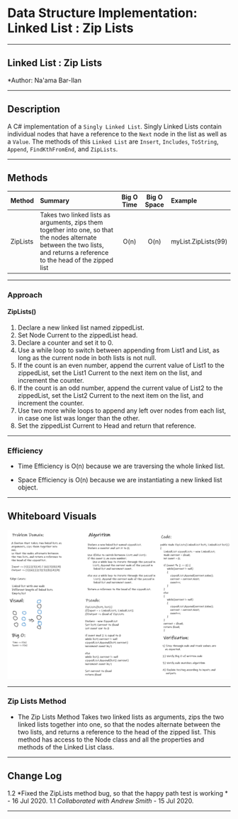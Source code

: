 # Data Structure Implementation: Linked List : Zip Lists
---

## Linked List : Zip Lists

*Author: Na'ama Bar-Ilan

---

## Description

A C# implementation of a `Singly Linked List`. Singly Linked Lists contain individual nodes that have a reference to the `Next` node in the list as well as a `Value`. The methods of this `Linked List` are `Insert`, `Includes`, `ToString`, `Append`, `FindKthFromEnd`, and `ZipLists`.


---

## Methods

| Method | Summary | Big O Time | Big O Space | Example | 
| :----------- | :----------- | :-------------: | :-------------: | :----------- |
| ZipLists | Takes two linked lists as arguments, zips them together into one, so that the nodes alternate between the two lists, and returns a reference to the head of the zipped list | O(n) | O(n) | myList.ZipLists(99) |


---
### Approach

#### ZipLists()
1. Declare a new linked list named zippedList. 
2. Set Node Current to the zippedList head.
3. Declare a counter and set it to 0.
4. Use a while loop to switch between appending from List1 and List, as long as the current node in both lists is not null. 
5. If the count is an even number, append the current value of List1 to the zippedList, set the List1 Current to the next item on the list, and increment the counter.
6. If the count is an odd number,  append the current value of List2 to the zippedList, set the List2 Current to the next item on the list, and increment the counter.
6. Use two more while loops to append any left over nodes from each list, in case one list was longer than the other. 
8. Set the zippedList Current to Head and return that reference. 

----

### Efficiency
* Time Efficiency is O(n) because we are traversing the whole linked list. 
 
* Space Efficiency is O(n) because we are instantiating a new linked list object.


---

## Whiteboard Visuals
![Whiteboard Image](../../Assets/CodeChallenge08.png)

----

### Zip Lists Method

* The Zip Lists Method Takes two linked lists as arguments, zips the two linked lists together into one, so that the nodes alternate between the two lists, and returns a reference to the head of the zipped list. This method has access to the Node class and all the properties and methods of the Linked List class. 


---

## Change Log

1.2 *Fixed the ZipLists method bug, so that the happy path test is working * - 16 Jul 2020.
1.1 *Collaborated with Andrew Smith* - 15 Jul 2020.

---
